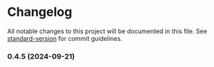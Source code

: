 # Changelog

All notable changes to this project will be documented in this file. See [standard-version](https://github.com/conventional-changelog/standard-version) for commit guidelines.

### 0.4.5 (2024-09-21)

